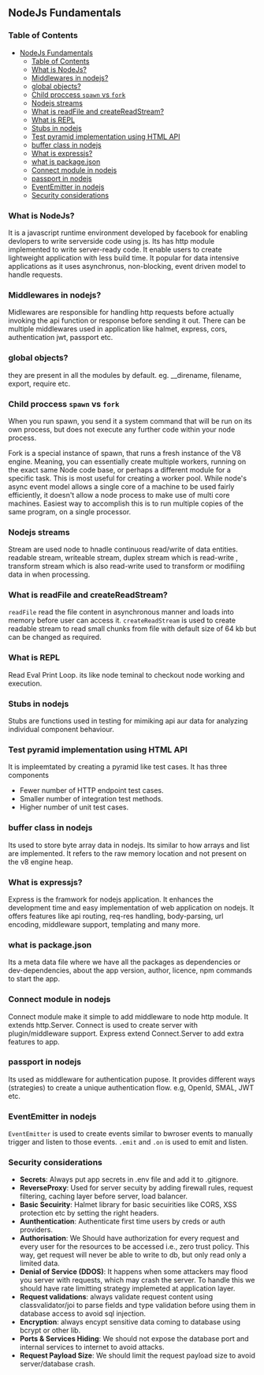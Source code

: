 
## NodeJs Fundamentals

### Table of Contents
- [NodeJs Fundamentals](#nodejs-fundamentals)
  - [Table of Contents](#table-of-contents)
  - [What is NodeJs?](#what-is-nodejs)
  - [Middlewares in nodejs?](#middlewares-in-nodejs)
  - [global objects?](#global-objects)
  - [Child proccess `spawn` vs `fork`](#child-proccess-spawn-vs-fork)
  - [Nodejs streams](#nodejs-streams)
  - [What is readFile and createReadStream?](#what-is-readfile-and-createreadstream)
  - [What is REPL](#what-is-repl)
  - [Stubs in nodejs](#stubs-in-nodejs)
  - [Test pyramid implementation using HTML API](#test-pyramid-implementation-using-html-api)
  - [buffer class in nodejs](#buffer-class-in-nodejs)
  - [What is expressjs?](#what-is-expressjs)
  - [what is package.json](#what-is-packagejson)
  - [Connect module in nodejs](#connect-module-in-nodejs)
  - [passport in nodejs](#passport-in-nodejs)
  - [EventEmitter in nodejs](#eventemitter-in-nodejs)
  - [Security considerations](#security-considerations)


### What is NodeJs?

It is a javascript runtime environment developed by facebook for enabling devlopers to write serverside code using js. Its has http module implemented to write server-ready code. It enable users to create lightweight application with less build time. It popular for data intensive applications as it uses asynchronus, non-blocking, event driven model to handle requests.

### Middlewares in nodejs?

Midlewares are responsible for handling http requests before actually invoking the api function or response before sending it out. There can be multiple middlewares used in application like halmet, express, cors, authentication jwt, passport etc.

### global objects?

they are present in all the modules by default. eg. __direname, filename, export, require etc.


### Child proccess `spawn` vs `fork`

When you run spawn, you send it a system command that will be run on its own process, but does not execute any further code within your node process.

Fork is a special instance of spawn, that runs a fresh instance of the V8 engine. Meaning, you can essentially create multiple workers, running on the exact same Node code base, or perhaps a different module for a specific task. This is most useful for creating a worker pool. While node's async event model allows a single core of a machine to be used fairly efficiently, it doesn't allow a node process to make use of multi core machines. Easiest way to accomplish this is to run multiple copies of the same program, on a single processor.

### Nodejs streams

Stream are used node to hnadle continuous read/write of data entities.
readable stream, writeable stream, duplex stream which is read-write , transform stream which is also read-write used to transform or modifiing data in when processing.

### What is readFile and createReadStream?

`readFile` read the file content in asynchronous manner and loads into memory before user can access it. `createReadStream` is used to create readable stream to read small chunks from file with default size of 64 kb but can be changed as required.

### What is REPL

Read Eval Print Loop. its like node teminal to checkout node working and execution.

### Stubs in nodejs

Stubs are functions used in testing for mimiking api aur data for analyzing individual component behaviour. 

### Test pyramid implementation using HTML API

It is impleemtated by creating a pyramid like test cases. It has three components
- Fewer number of HTTP endpoint test cases.
- Smaller number of integration test methods.
- Higher number of unit test cases.


### buffer class in nodejs

Its used to store byte array data in nodejs. Its similar to how arrays and list are implemented. It refers to the raw memory location and not present on the v8 engine heap. 


### What is expressjs?

Express is the framwork for nodejs application. It enhances the development time and easy implementation of web application on nodejs. It offers features like api routing, req-res handling, body-parsing, url encoding, middleware support, templating and many more.

### what is package.json

Its a meta data file where we have all the packages as dependencies or dev-dependencies, about the app version, author, licence, npm commands to start the app.

### Connect module in nodejs

Connect module make it simple to add middleware to node http module. It extends http.Server. Connect is used to create server with plugin/middleware support. Express extend Connect.Server to add extra features to app.

### passport in nodejs

Its used as middleware for authentication pupose. It provides different ways (strategies) to create a unique authentication flow. e.g, OpenId, SMAL, JWT etc.

### EventEmitter in nodejs

`EventEmitter` is used to create events similar to bwroser events to manually trigger and listen to those events. `.emit` and `.on` is used to emit and listen.

### Security considerations
- **Secrets**: Always put app secrets in .env file and add it to .gitignore.
- **ReverseProxy**: Used for server secuity by adding firewall rules, request filtering, caching layer before server, load balancer.
- **Basic Secuirity**: Halmet library for basic secuirities like CORS, XSS protection etc by setting the right headers.
- **Aunthentication**: Authenticate first time users by creds or auth providers.
- **Authorisation**: We Should have authorization for every request and every user for the resources to be accessed i.e., zero trust policy. This way, get request will never be able to write to db, but only read only a limited data.
- **Denial of Service (DDOS)**: It happens when some attackers may flood you server with requests, which may crash the server. To handle this we should have rate limitting strategy implemeted at application layer.
- **Request validations**: always validate request content using classvalidator/joi to parse fields and type validation before using them in database access to avoid sql injection.
- **Encryption**: always encypt sensitive data coming to database using bcrypt or other lib.
- **Ports & Services Hiding**: We should not expose the database port and internal services to internet to avoid attacks.
- **Request Payload Size**: We should limit the request payload size to avoid server/database crash.   


 